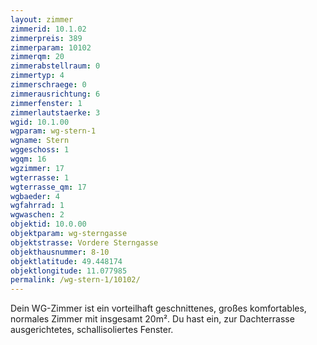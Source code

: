 ```yaml
---
layout: zimmer
zimmerid: 10.1.02
zimmerpreis: 389
zimmerparam: 10102
zimmerqm: 20
zimmerabstellraum: 0
zimmertyp: 4
zimmerschraege: 0
zimmerausrichtung: 6
zimmerfenster: 1
zimmerlautstaerke: 3
wgid: 10.1.00
wgparam: wg-stern-1
wgname: Stern
wggeschoss: 1
wgqm: 16
wgzimmer: 17
wgterrasse: 1
wgterrasse_qm: 17
wgbaeder: 4
wgfahrrad: 1
wgwaschen: 2
objektid: 10.0.00
objektparam: wg-sterngasse
objektstrasse: Vordere Sterngasse
objekthausnummer: 8-10
objektlatitude: 49.448174
objektlongitude: 11.077985
permalink: /wg-stern-1/10102/
---
```

Dein WG-Zimmer ist ein vorteilhaft geschnittenes, großes komfortables, normales Zimmer mit insgesamt 20m². Du hast ein, zur Dachterrasse ausgerichtetes, schallisoliertes Fenster. 